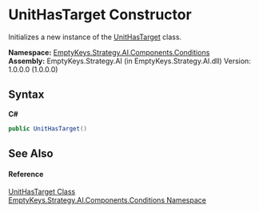 # UnitHasTarget Constructor 
 

Initializes a new instance of the <a href="T_EmptyKeys_Strategy_AI_Components_Conditions_UnitHasTarget">UnitHasTarget</a> class.

**Namespace:**&nbsp;<a href="N_EmptyKeys_Strategy_AI_Components_Conditions">EmptyKeys.Strategy.AI.Components.Conditions</a><br />**Assembly:**&nbsp;EmptyKeys.Strategy.AI (in EmptyKeys.Strategy.AI.dll) Version: 1.0.0.0 (1.0.0.0)

## Syntax

**C#**<br />
``` C#
public UnitHasTarget()
```


## See Also


#### Reference
<a href="T_EmptyKeys_Strategy_AI_Components_Conditions_UnitHasTarget">UnitHasTarget Class</a><br /><a href="N_EmptyKeys_Strategy_AI_Components_Conditions">EmptyKeys.Strategy.AI.Components.Conditions Namespace</a><br />